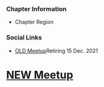 ### Chapter Information
* Chapter Region

### Social Links
* [OLD Meetup](https://www.meetup.com/OWASP-Cluj/)Retiring 15 Dec. 2021
# [NEW Meetup](https://www.meetup.com/owasp-cluj-napoca-chapter/)
